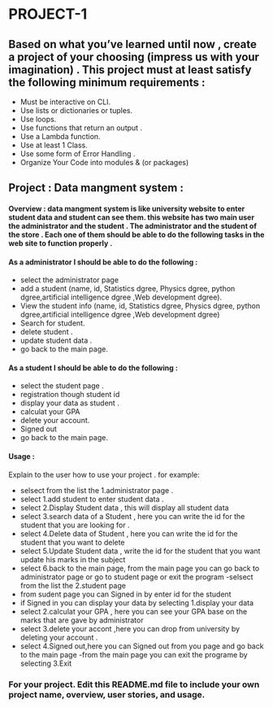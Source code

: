 # PROJECT-1

## Based on what you’ve learned until now , create a project of your choosing (impress us with your imagination) . This project must at least satisfy the following minimum requirements :

- Must be interactive on CLI.
- Use lists or dictionaries or tuples.
- Use loops.
- Use functions that return an output .
- Use a Lambda function.
- Use at least 1 Class.
- Use some form of Error Handling .
- Organize Your Code into modules & (or packages)

## Project : Data mangment system :

#### Overview : data mangment system is like university website to enter student data and student can see them. this website has two main user the administrator and the student . The administrator and the student of the store . Each one of them should be able to do the following tasks in the web site to function properly .

#### As a administrator I should be able to do the following :

- select the administrator page
- add a student (name, id, Statistics dgree, Physics dgree, python dgree,artificial intelligence dgree ,Web development dgree).
- View the student info (name, id, Statistics dgree, Physics dgree, python dgree,artificial intelligence dgree ,Web development dgree)
- Search for student.
- delete student .
- update student data .
- go back to the main page.

#### As a student I should be able to do the following :

- select the student page .
- registration though student id
- display your data as student .
- calculat your GPA
- delete your account.
- Signed out
- go back to the main page.

#### Usage :

Explain to the user how to use your project .
for example:

- selsect from the list the 1.administrator page .
- select 1.add student to enter student data .
- select 2.Display Student data , this will display all student data
- select 3.search data of a Student , here you can write the id for the student that you are looking for .
- select 4.Delete data of Student , here you can write the id for the student that you want to delete
- select 5.Update Student data , write the id for the student that you want update his marks in the subject
- select 6.back to the main page, from the main page you can go back to administrator page or go to student page or exit the program
  -selsect from the list the 2.student page
- from sudent page you can Signed in by enter id for the student
- if Signed in you can display your data by selecting 1.display your data
- select 2.calculat your GPA , here you can see your GPA base on the marks that are gave by administrator
- select 3.delete your accont ,here you can drop from university by deleting your account .
- select 4.Signed out,here you can Signed out from you page and go back to the main page
  -from the main page you can exit the programe by selecting 3.Exit

### For your project. Edit this README.md file to include your own project name, overview, user stories, and usage.

